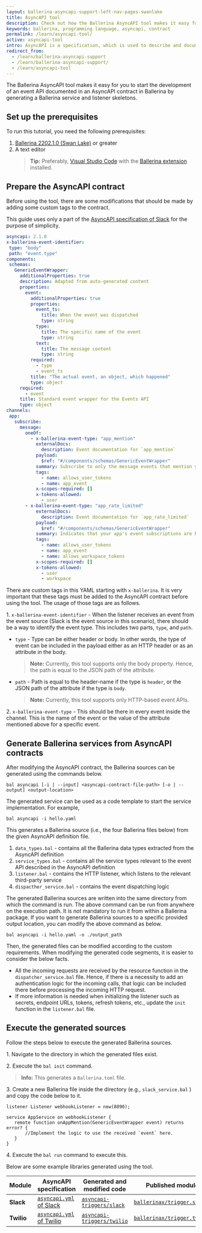 ```yaml
---
layout: ballerina-asyncapi-support-left-nav-pages-swanlake
title: AsyncAPI tool
description: Check out how the Ballerina AsyncAPI tool makes it easy for you to start developing a service documented in an AsyncAPI contract.
keywords: ballerina, programming language, asyncapi, contract
permalink: /learn/asyncapi-tool/
active: asyncapi-tool
intro: AsyncAPI is a specification, which is used to describe and document message-driven APIs in a machine-readable format for easy development, discovery, and integration. Ballerina Swan Lake supports the AsyncAPI Specification version 2.x.
redirect_from:
  - /learn/ballerina-asyncapi-support
  - /learn/ballerina-asyncapi-support/
  - /learn/asyncapi-tool
---
```


The Ballerina AsyncAPI tool makes it easy for you to start the development of an event API documented in an AsyncAPI contract in Ballerina by generating a Ballerina service and listener skeletons.

## Set up the prerequisites

To run this tutorial, you need the following prerequisites:

1. [Ballerina 2202.1.0 (Swan Lake)](https://ballerina.io/learn/installing-ballerina/setting-up-ballerina/) or greater
2. A text editor
   > **Tip:** Preferably, [Visual Studio Code](https://code.visualstudio.com/) with the [Ballerina extension](https://marketplace.visualstudio.com/items?itemName=WSO2.ballerina) installed.

## Prepare the AsyncAPI contract

Before using the tool, there are some modifications that should be made by adding some custom tags to the contract.

This guide uses only a part of the [AsyncAPI specification of Slack](https://github.com/ballerina-platform/asyncapi-triggers/blob/main/asyncapi/slack/asyncapi.yml) for the purpose of simplicity.

```yaml
asyncapi: 2.1.0
x-ballerina-event-identifier:
 type: "body"
 path: "event.type"
components:
 schemas:
   GenericEventWrapper:
     additionalProperties: true
     description: Adapted from auto-generated content
     properties:
       event:
         additionalProperties: true
         properties:
           event_ts:
             title: When the event was dispatched
             type: string
           type:
             title: The specific name of the event
             type: string
           text:
             title: The message content
             type: string
         required:
           - type
           - event_ts
         title: "The actual event, an object, which happened"
         type: object
     required:
       - event
     title: Standard event wrapper for the Events API
     type: object
channels:
 app:
   subscribe:
     message:
       oneOf:
         - x-ballerina-event-type: "app_mention"
           externalDocs:
             description: Event documentation for `app_mention`
           payload:
             $ref: "#/components/schemas/GenericEventWrapper"
           summary: Subscribe to only the message events that mention your app or bot
           tags:
             - name: allows_user_tokens
             - name: app_event
           x-scopes-required: []
           x-tokens-allowed:
             - user
	   - x-ballerina-event-type: "app_rate_limited"
           externalDocs:
             description: Event documentation for `app_rate_limited`
           payload:
             $ref: "#/components/schemas/GenericEventWrapper"
           summary: Indicates that your app's event subscriptions are being rate limited
           tags:
             - name: allows_user_tokens
             - name: app_event
             - name: allows_workspace_tokens
           x-scopes-required: []
           x-tokens-allowed:
             - user
             - workspace
```

There are custom tags in this YAML starting with `x-ballerina`. It is very important that these tags must be added to the AsyncAPI contract before using the tool. The usage of those tags are as follows.

1\. `x-ballerina-event-identifier` - When the listener receives an event from the event source (Slack is the event source in this scenario), there should be a way to identify the event type. This includes two parts, `type`, and `path`.

- `type` - Type can be either header or body. In other words, the type of event can be included in the payload either as an HTTP header or as an attribute in the body.

  > **Note:** Currently, this tool supports only the body property. Hence, the path is equal to the JSON path of the attribute.

- `path` - Path is equal to the header-name if the type is `header`, or the JSON path of the attribute if the type is `body`.

  > **Note:** Currently, this tool supports only HTTP-based event APIs.

2\. `x-ballerina-event-type` - This should be there in every event inside the channel. This is the name of the event or the value of the attribute mentioned above for a specific event.

## Generate Ballerina services from AsyncAPI contracts

After modifying the AsyncAPI contract, the Ballerina sources can be generated using the commands below.

```
bal asyncapi [-i | --input] <asyncapi-contract-file-path> [-o | --output] <output-location>
```

The generated service can be used as a code template to start the service implementation.
For example,

```
bal asyncapi -i hello.yaml
```

This generates a Ballerina source (i.e., the four Ballerina files below) from the given AsyncAPI definition file.

1. `data_types.bal` - contains all the Ballerina data types extracted from the AsyncAPI definition
2. `service_types.bal` - contains all the service types relevant to the event API described in the AsyncAPI definition
3. `listener.bal` - contains the HTTP listener, which listens to the relevant third-party service
4. `dispacther_service.bal` - contains the event dispatching logic

The generated Ballerina sources are written into the same directory from which the command is run. The above command can be run from anywhere on the execution path. It is not mandatory to run it from within a Ballerina package. If you want to generate Ballerina sources to a specific provided output location, you can modify the above command as below.

```
bal asyncapi -i hello.yaml -o ./output_path
```

Then, the generated files can be modified according to the custom requirements. When modifying the generated code segments, it is easier to consider the below facts.

- All the incoming requests are received by the resource function in the `dispatcher_service.bal` file. Hence, if there is a necessity to add an authentication logic for the incoming calls, that logic can be included there before processing the incoming HTTP request.
- If more information is needed when initializing the listener such as secrets, endpoint URLs, tokens, refresh tokens, etc., update the `init` function in the `listener.bal` file.

## Execute the generated sources

Follow the steps below to execute the generated Ballerina sources.

1\. Navigate to the directory in which the generated files exist.

2\. Execute the `bal init` command.

> **Info:** This generates a `Ballerina.toml` file.

3\. Create a new Ballerina file inside the directory (e.g., `slack_service.bal` ) and copy the code below to it.

```ballerina
listener Listener webhookListener = new(8090);

service AppService on webhookListener {
   remote function onAppMention(GenericEventWrapper event) returns error? {
       //Implement the logic to use the received `event` here.
   }
}
```

4\. Execute the `bal run` command to execute this.

Below are some example libraries generated using the tool.

| Module     | AsyncAPI specification                                                                                                                | Generated and modified code                                                                                                | Published module                                                                                 |
| ---------- | ------------------------------------------------------------------------------------------------------------------------------------- | -------------------------------------------------------------------------------------------------------------------------- | ------------------------------------------------------------------------------------------------ |
| **Slack**  | <a href="https://github.com/ballerina-platform/asyncapi-triggers/blob/main/asyncapi/slack/asyncapi.yml">`asyncapi.yml` of Slack</a>   | <a href="https://github.com/ballerina-platform/asyncapi-triggers/tree/main/asyncapi/slack">`asyncapi-triggers/slack`</a>   | <a href="https://central.ballerina.io/ballerinax/trigger.slack">`ballerinax/trigger.slack`</a>   |
| **Twilio** | <a href="https://github.com/ballerina-platform/asyncapi-triggers/blob/main/asyncapi/twilio/asyncapi.yml">`asyncapi.yml` of Twilio</a> | <a href="https://github.com/ballerina-platform/asyncapi-triggers/tree/main/asyncapi/twilio">`asyncapi-triggers/twilio`</a> | <a href="https://central.ballerina.io/ballerinax/trigger.twilio">`ballerinax/trigger.twilio`</a> |

